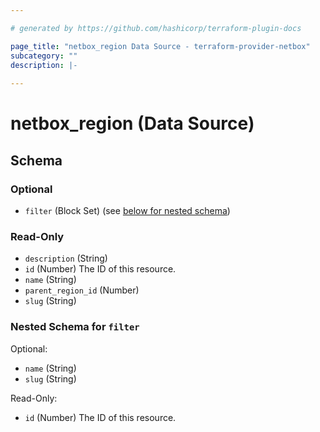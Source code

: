 ```yaml
---

# generated by https://github.com/hashicorp/terraform-plugin-docs

page_title: "netbox_region Data Source - terraform-provider-netbox"
subcategory: ""
description: |-
  
---
```


# netbox_region (Data Source)

<!-- schema generated by tfplugindocs -->

## Schema

### Optional

- `filter` (Block Set) (see [below for nested schema](#nestedblock--filter))

### Read-Only

- `description` (String)
- `id` (Number) The ID of this resource.
- `name` (String)
- `parent_region_id` (Number)
- `slug` (String)

<a id="nestedblock--filter"></a>

### Nested Schema for `filter`

Optional:

- `name` (String)
- `slug` (String)

Read-Only:

- `id` (Number) The ID of this resource.


